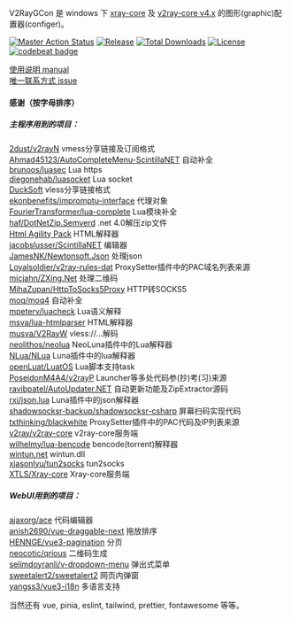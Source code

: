 V2RayGCon 是 windows 下 [xray-core](http://github.com/xtls/xray-core) 及 [v2ray-core v4.x](https://www.v2fly.org) 的图形(graphic)配置器(configer)。  

[![Master Action Status][1]][2] [![Release][3]][4] [![Total Downloads][5]][6] [![License][7]][8] [![codebeat badge][9]][10]

[使用说明 manual][11]  
[唯一联系方式 issue][12]  

[1]: https://github.com/vrnobody/V2RayGCon/actions/workflows/release.yml/badge.svg "Build Status Badge"
[2]: https://github.com/vrnobody/V2RayGCon/actions "Actions detail"
[3]: https://img.shields.io/github/release/vrnobody/V2RayGCon.svg "Release Badge"
[4]: https://github.com/vrnobody/V2RayGCon/releases/latest "Releases"
[5]: https://img.shields.io/github/downloads/vrnobody/V2RayGCon/total.svg "Total Downloads Badge"
[6]: https://somsubhra.github.io/github-release-stats/?username=vrnobody&repository=V2RayGCon&per_page=30 "Download Details"
[7]: https://img.shields.io/github/license/vrnobody/V2RayGCon.svg "Licence Badge"
[8]: https://github.com/vrnobody/V2RayGCon/blob/master/LICENSE "Licence"
[9]: https://codebeat.co/badges/2877dcc5-5f53-4cb0-8178-6b39cd74e788 "codebeat badge"
[10]: https://codebeat.co/projects/github-com-vrnobody-v2raygcon-master "codebeat report"
[11]: https://vrnobody.github.io/V2RayGCon/ "github.io"
[12]: https://github.com/vrnobody/V2RayGCon/issues "Issues"

#### 感谢（按字母排序）

##### 主程序用到的项目：
  
[2dust/v2rayN](https://github.com/2dust/v2rayN) vmess分享链接及订阅格式  
[Ahmad45123/AutoCompleteMenu-ScintillaNET](https://github.com/Ahmad45123/AutoCompleteMenu-ScintillaNET) 自动补全  
[brunoos/luasec](https://github.com/brunoos/luasec.git) Lua https  
[diegonehab/luasocket](https://github.com/diegonehab/luasocket.git) Lua socket  
[DuckSoft](https://github.com/XTLS/Xray-core/issues/91) vless分享链接格式  
[ekonbenefits/impromptu-interface](https://github.com/ekonbenefits/impromptu-interface) 代理对象  
[FourierTransformer/lua-complete](https://github.com/FourierTransformer/lua-complete.git) Lua模块补全  
[haf/DotNetZip.Semverd](https://github.com/haf/DotNetZip.Semverd) .net 4.0解压zip文件  
[Html Agility Pack](https://html-agility-pack.net/) HTML解释器  
[jacobslusser/ScintillaNET](https://github.com/jacobslusser/ScintillaNET) 编辑器  
[JamesNK/Newtonsoft.Json](https://github.com/JamesNK/Newtonsoft.Json) 处理json  
[Loyalsoldier/v2ray-rules-dat](https://github.com/Loyalsoldier/v2ray-rules-dat) ProxySetter插件中的PAC域名列表来源  
[micjahn/ZXing.Net](https://github.com/micjahn/ZXing.Net/) 处理二维码  
[MihaZupan/HttpToSocks5Proxy](https://github.com/MihaZupan/HttpToSocks5Proxy/tree/archived/src/HttpToSocks5Proxy) HTTP转SOCKS5  
[moq/moq4](https://github.com/moq/moq4) 自动补全  
[mpeterv/luacheck](https://github.com/mpeterv/luacheck.git) Lua语义解释  
[msva/lua-htmlparser](https://github.com/msva/lua-htmlparser) HTML解释器  
[musva/V2RayW](https://github.com/musva/V2RayW) vless://...解码  
[neolithos/neolua](https://github.com/neolithos/neolua.git) NeoLuna插件中的Lua解释器  
[NLua/NLua](https://github.com/NLua/NLua) Luna插件中的lua解释器  
[openLuat/LuatOS](https://github.com/openLuat/LuatOS) Lua脚本支持task  
[PoseidonM4A4/v2rayP](https://github.com/PoseidonM4A4/v2rayP) Launcher等多处代码参(抄)考(习)来源  
[ravibpatel/AutoUpdater.NET](https://github.com/ravibpatel/AutoUpdater.NET) 自动更新功能及ZipExtractor源码  
[rxi/json.lua](https://github.com/rxi/json.lua) Luna插件中的json解释器  
[shadowsocksr-backup/shadowsocksr-csharp](https://github.com/shadowsocksr-backup/shadowsocksr-csharp) 屏幕扫码实现代码  
[txthinking/blackwhite](https://github.com/txthinking/blackwhite) ProxySetter插件中的PAC代码及IP列表来源  
[v2ray/v2ray-core](https://github.com/v2ray/v2ray-core) v2ray-core服务端  
[wilhelmy/lua-bencode](https://bitbucket.org/wilhelmy/lua-bencode) bencode(torrent)解释器  
[wintun.net](https://www.wintun.net/) wintun.dll  
[xjasonlyu/tun2socks](https://github.com/xjasonlyu/tun2socks) tun2socks  
[XTLS/Xray-core](https://github.com/XTLS/Xray-core) Xray-core服务端  
  
##### WebUI用到的项目：
[ajaxorg/ace](https://github.com/ajaxorg/ace) 代码编辑器  
[anish2690/vue-draggable-next](https://github.com/anish2690/vue-draggable-next) 拖放排序  
[HENNGE/vue3-pagination](https://github.com/HENNGE/vue3-pagination) 分页  
[neocotic/qrious](https://github.com/neocotic/qrious) 二维码生成  
[selimdoyranli/v-dropdown-menu](https://github.com/selimdoyranli/v-dropdown-menu) 弹出式菜单  
[sweetalert2/sweetalert2](https://github.com/sweetalert2/sweetalert2) 网页内弹窗  
[yangss3/vue3-i18n](https://github.com/yangss3/vue3-i18n) 多语言支持  
  
当然还有 vue, pinia, eslint, tailwind, prettier, fontawesome 等等。  

